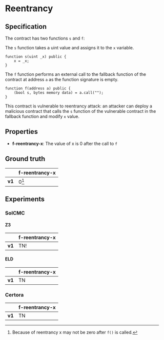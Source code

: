 # Reentrancy

## Specification
The contract has two functions `s` and `f`:

The `s` function takes a uint value and assigns it to the `x` variable.
```
function s(uint _x) public {
	x = _x;
}
```

The `f` function performs an external call to the fallback function of the contract at address `a` as the function signature is empty.
```
function f(address a) public {
    (bool s, bytes memory data) = a.call("");
}
```

This contract is vulnerable to reentrancy attack: an attacker can deploy a malicious contract that calls the `s` function of the vulnerable contract in the fallback function and modify `x` value. 

## Properties
- **f-reentrancy-x**: The value of x is 0 after the call to `f`

## Ground truth
|        | f-reentrancy-x |
|--------|----------------|
| **v1** | 0[^1]          |
 
[^1]: Because of reentrancy x may not be zero after `f()` is called.

## Experiments
### SolCMC
#### Z3
|        | f-reentrancy-x |
|--------|----------------|
| **v1** | TN!            |
 

#### ELD
|        | f-reentrancy-x |
|--------|----------------|
| **v1** | TN             |
 


### Certora
|        | f-reentrancy-x |
|--------|----------------|
| **v1** | TN             |
 

